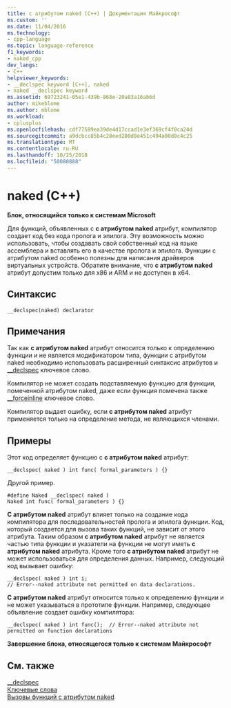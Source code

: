 ```yaml
---
title: с атрибутом naked (C++) | Документация Майкрософт
ms.custom: ''
ms.date: 11/04/2016
ms.technology:
- cpp-language
ms.topic: language-reference
f1_keywords:
- naked_cpp
dev_langs:
- C++
helpviewer_keywords:
- __declspec keyword [C++], naked
- naked __declspec keyword
ms.assetid: 69723241-05e1-439b-868e-20a83a16ab6d
author: mikeblome
ms.author: mblome
ms.workload:
- cplusplus
ms.openlocfilehash: cdf77589ea39de4d17ccad1e3ef369cf4f0ca24d
ms.sourcegitcommit: a9dcbcc85b4c28eed280d8e451c494a00d8c4c25
ms.translationtype: MT
ms.contentlocale: ru-RU
ms.lasthandoff: 10/25/2018
ms.locfileid: "50080888"
---
```

# <a name="naked-c"></a>naked (C++)

**Блок, относящийся только к системам Microsoft**

Для функций, объявленных с **с атрибутом naked** атрибут, компилятор создает код без кода пролога и эпилога. Эту возможность можно использовать, чтобы создавать свой собственный код на языке ассемблера и вставлять его в качестве пролога и эпилога. Функции с атрибутом naked особенно полезны для написания драйверов виртуальных устройств.  Обратите внимание, что **с атрибутом naked** атрибут допустим только для x86 и ARM и не доступен в x64.

## <a name="syntax"></a>Синтаксис

```
__declspec(naked) declarator
```

## <a name="remarks"></a>Примечания

Так как **с атрибутом naked** атрибут относится только к определению функции и не является модификатором типа, функции с атрибутом naked необходимо использовать расширенный синтаксис атрибутов и [__declspec](../cpp/declspec.md) ключевое слово.

Компилятор не может создать подставляемую функцию для функции, помеченной атрибутом naked, даже если функция помечена также [__forceinline](inline-functions-cpp.md) ключевое слово.

Компилятор выдает ошибку, если **с атрибутом naked** атрибут применяется только на определение метода, не являющихся членами.

## <a name="examples"></a>Примеры

Этот код определяет функцию с **с атрибутом naked** атрибут:

```
__declspec( naked ) int func( formal_parameters ) {}
```

Другой пример.

```
#define Naked __declspec( naked )
Naked int func( formal_parameters ) {}
```

**С атрибутом naked** атрибут влияет только на создание кода компилятора для последовательностей пролога и эпилога функции. Код, который создается для вызова таких функций, не зависит от этого атрибута. Таким образом **с атрибутом naked** атрибут не является частью типа функции и указатели на функции не могут иметь **с атрибутом naked** атрибута. Кроме того **с атрибутом naked** атрибут не может использоваться для определения данных. Например, следующий код вызывает ошибку:

```
__declspec( naked ) int i;
// Error--naked attribute not permitted on data declarations.
```

**С атрибутом naked** атрибут относится только к определению функции и не может указываться в прототипе функции. Например, следующее объявление создает ошибку компилятора:

```
__declspec( naked ) int func();  // Error--naked attribute not permitted on function declarations
```

**Завершение блока, относящегося только к системам Майкрософт**

## <a name="see-also"></a>См. также

[__declspec](../cpp/declspec.md)<br/>
[Ключевые слова](../cpp/keywords-cpp.md)<br/>
[Вызовы функций с атрибутом naked](../cpp/naked-function-calls.md)